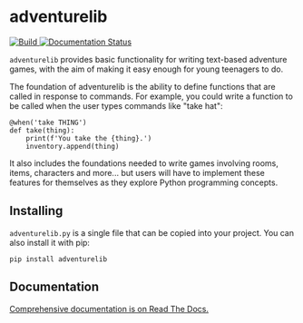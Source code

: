 # adventurelib

[![Build](https://travis-ci.org/lordmauve/adventurelib.svg?branch=master)
](https://travis-ci.org/lordmauve/adventurelib)
[![Documentation Status](https://readthedocs.org/projects/adventurelib/badge/?version=latest)](https://adventurelib.readthedocs.io/en/latest/?badge=latest)

`adventurelib` provides basic functionality for writing text-based adventure
games, with the aim of making it easy enough for young teenagers to do.

The foundation of adventurelib is the ability to define functions that are
called in response to commands. For example, you could write a function to
be called when the user types commands like "take hat":

    @when('take THING')
    def take(thing):
        print(f'You take the {thing}.')
        inventory.append(thing)

It also includes the foundations needed to write games involving rooms, items,
characters and more... but users will have to implement these features for
themselves as they explore Python programming concepts.

## Installing

`adventurelib.py` is a single file that can be copied into your project. You
can also install it with pip:

    pip install adventurelib


## Documentation

[Comprehensive documentation is on Read The Docs.](http://adventurelib.readthedocs.io/)
